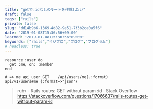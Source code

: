 ```yaml
---
title: "getで:idなしのルートを作成したい"
draft: false
tags: ["rails"]
private: false
slug: "dd14b9b6-1369-4d82-9e51-733b2ca0a5f6"
date: "2019-01-08T15:36:56+09:00"
lastmod: "2019-01-08T15:36:56+09:00"
keywords: ["rails","ベジプロ","プログ","プログラム"]
# headless: true
---
```


```
resource :user do
  get :me, on: :member
end

# => me_api_user GET    /api/users/me(.:format)            api/v1/users#me {:format=>"json"}
```

> ruby - Rails routes: GET without param :id - Stack Overflow
https://stackoverflow.com/questions/17066637/rails-routes-get-without-param-id
